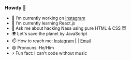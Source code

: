 ### Howdy 👋


- 🔭 I’m currently working on [Instagram](https://www.instagram.com/junior.coders/)
- 🌱 I’m currently learning React.js
- 💬 Ask me about hacking Nasa using pure HTML & CSS  😈
- 🌍 Let's save the planet by JavaScript 
- 📫 How to reach me: [Instagram](https://www.instagram.com/this.poori/) | | [Email](mailto:pooriafaramarzian@gamil.com)
- 😄 Pronouns: He/Him
- ⚡ Fun fact: I can't code without music
